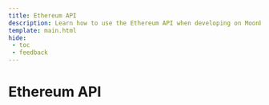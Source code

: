 ```yaml
---
title: Ethereum API
description: Learn how to use the Ethereum API when developing on Moonbeam. This section includes guides on Ethereum libraries, development environments, and more.
template: main.html
hide: 
 - toc
 - feedback
---
```


<h1 class='subsection-title'>Ethereum API</h1>
<div class='subsection-wrapper'></div>